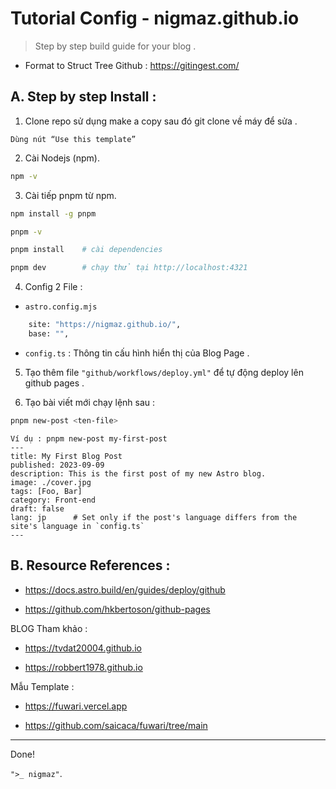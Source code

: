 # Tutorial Config - nigmaz.github.io

> Step by step build guide for your blog .

- Format to Struct Tree Github : https://gitingest.com/ 

## A. Step by step Install :

1. Clone repo sử dụng make a copy sau đó git clone về máy để sửa .

```plaintext
Dùng nút “Use this template”
```

2. Cài Nodejs (npm).

```bash
npm -v
```

3. Cài tiếp pnpm từ npm.

```bash
npm install -g pnpm

pnpm -v
```

```bash
pnpm install	# cài dependencies

pnpm dev 		# chạy thử tại http://localhost:4321
```

4. Config 2 File :
  
- `astro.config.mjs`

```bash
	site: "https://nigmaz.github.io/",
	base: "",
```

- `config.ts` : Thông tin cấu hình hiển thị của Blog Page .

5. Tạo thêm file `"github/workflows/deploy.yml"` để tự động deploy lên github pages .

6. Tạo bài viết mới chạy lệnh sau :

```bash
pnpm new-post <ten-file>
```

```plaintext
Ví dụ : pnpm new-post my-first-post
---
title: My First Blog Post
published: 2023-09-09
description: This is the first post of my new Astro blog.
image: ./cover.jpg
tags: [Foo, Bar]
category: Front-end
draft: false
lang: jp      # Set only if the post's language differs from the site's language in `config.ts`
---
```

## B. Resource References :

- https://docs.astro.build/en/guides/deploy/github

- https://github.com/hkbertoson/github-pages

BLOG Tham khảo :

- https://tvdat20004.github.io

- https://robbert1978.github.io

Mẫu Template :

- https://fuwari.vercel.app

- https://github.com/saicaca/fuwari/tree/main

---

Done!

`">_ nigmaz"`.

